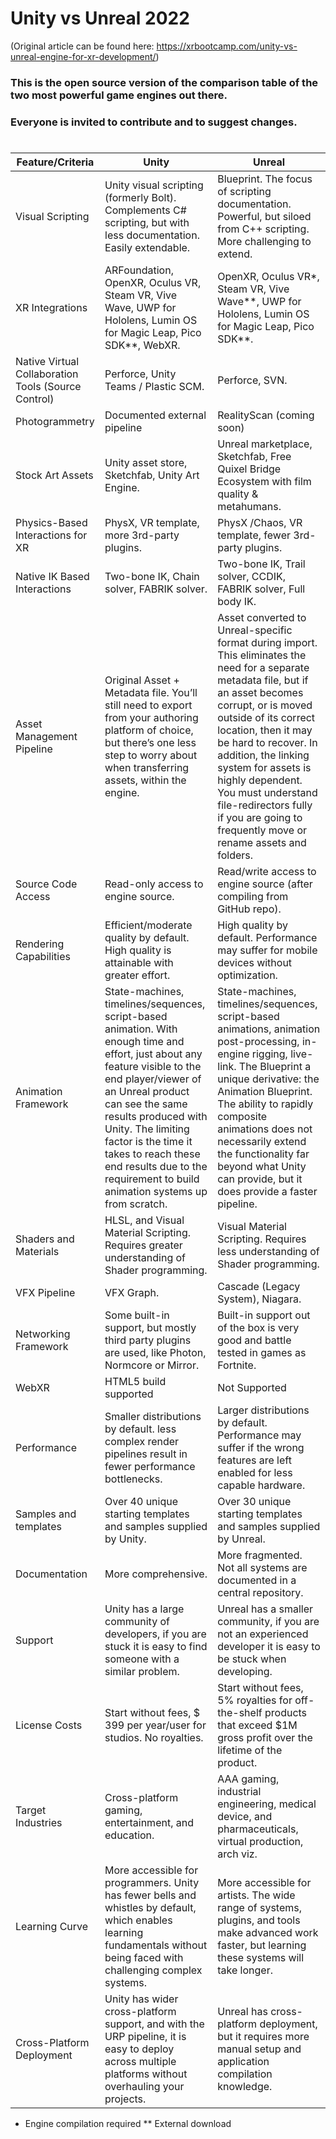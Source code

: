 # Unity vs Unreal 2022
(Original article can be found here: https://xrbootcamp.com/unity-vs-unreal-engine-for-xr-development/)
### This is the open source version of the comparison table of the two most powerful game engines out there.
### Everyone is invited to contribute and to suggest changes.
#
| Feature/Criteria | Unity  | Unreal  |
| ------- | --- | --- |
| Visual Scripting | Unity visual scripting (formerly Bolt). Complements C# scripting, but with less documentation. Easily extendable. | Blueprint. The focus of scripting documentation. Powerful, but siloed from C++ scripting. More challenging to extend. |
| XR Integrations | ARFoundation, OpenXR, Oculus VR, Steam VR, Vive Wave, UWP for Hololens, Lumin OS for Magic Leap, Pico SDK**, WebXR. | OpenXR, Oculus VR*, Steam VR, Vive Wave**, UWP for Hololens, Lumin OS for Magic Leap, Pico SDK**. |
| Native Virtual Collaboration Tools (Source Control) | Perforce, Unity Teams / Plastic SCM. | Perforce, SVN. |
| Photogrammetry | Documented external pipeline | RealityScan (coming soon) |
| Stock Art Assets | Unity asset store, Sketchfab, Unity Art Engine. | Unreal marketplace, Sketchfab, Free Quixel Bridge Ecosystem with film quality & metahumans. |
| Physics-Based Interactions for XR | PhysX, VR template, more 3rd-party plugins. | PhysX /Chaos, VR template, fewer 3rd-party plugins. |
| Native IK Based Interactions | Two-bone IK, Chain solver, FABRIK solver. | Two-bone IK, Trail solver, CCDIK, FABRIK solver, Full body IK. |
| Asset Management Pipeline | Original Asset + Metadata file.  You’ll still need to export from your authoring platform of choice, but there’s one less step to worry about when transferring assets, within the engine. | Asset converted to Unreal-specific format during import. This eliminates the need for a separate metadata file, but if an asset becomes corrupt, or is moved outside of its correct location, then it may be hard to recover. In addition, the linking system for assets is highly dependent. You must understand file-redirectors fully if you are going to frequently move or rename assets and folders. |
| Source Code Access | Read-only access to engine source. | Read/write access to engine source (after compiling from GitHub repo). |
| Rendering Capabilities | Efficient/moderate quality by default. High quality is attainable with greater effort. | High quality by default. Performance may suffer for mobile devices without optimization. |
| Animation Framework | State-machines, timelines/sequences, script-based animation. With enough time and effort, just about any feature visible to the end player/viewer of an Unreal product can see the same results produced with Unity. The limiting factor is the time it takes to reach these end results due to the requirement to build animation systems up from scratch. | State-machines, timelines/sequences, script-based animations, animation post-processing, in-engine rigging, live-link. The Blueprint a unique derivative: the Animation Blueprint. The ability to rapidly composite animations does not necessarily extend the functionality far beyond what Unity can provide, but it does provide a faster pipeline. |
| Shaders and Materials | HLSL, and Visual Material Scripting. Requires greater understanding of Shader programming. | Visual Material Scripting. Requires less understanding of Shader programming. |
| VFX Pipeline | VFX Graph. | Cascade (Legacy System), Niagara. |
| Networking Framework | Some built-in support, but mostly third party plugins are used, like Photon, Normcore or Mirror. | Built-in support out of the box is very good and battle tested in games as Fortnite. |
| WebXR | HTML5 build supported | Not Supported |
| Performance | Smaller distributions by default. less complex render pipelines result in fewer performance bottlenecks. | Larger distributions by default. Performance may suffer if the wrong features are left enabled for less capable hardware. |
| Samples and templates | Over 40 unique starting templates and samples supplied by Unity. | Over 30 unique starting templates and samples supplied by Unreal. |
| Documentation | More comprehensive. | More fragmented. Not all systems are documented in a central repository. |
| Support | Unity has a large community of developers, if you are stuck it is easy to find someone with a similar problem. | Unreal has a smaller community, if you are not an experienced developer it is easy to be stuck when developing. |
| License Costs | Start without fees, $ 399 per year/user for studios. No royalties. | Start without fees, 5% royalties for off-the-shelf products that exceed $1M gross profit over the lifetime of the product. |
| Target Industries | Cross-platform gaming, entertainment, and education. | AAA gaming, industrial engineering, medical device, and pharmaceuticals, virtual production, arch viz. |
| Learning Curve | More accessible for programmers. Unity has fewer bells and whistles by default, which enables learning fundamentals without being faced with challenging complex systems. | More accessible for artists. The wide range of systems, plugins, and tools make advanced work faster, but learning these systems will take longer. |
| Cross-Platform Deployment | Unity has wider cross-platform support, and with the URP pipeline, it is easy to deploy across multiple platforms without overhauling your projects. | Unreal has cross-platform deployment, but it requires more manual setup and application compilation knowledge. |

* Engine compilation required
** External download
